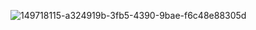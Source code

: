 ![149718115-a324919b-3fb5-4390-9bae-f6c48e88305d](https://user-images.githubusercontent.com/90610084/153225869-fedb8121-d3a3-4f07-b0ea-5e74f6350874.png)
